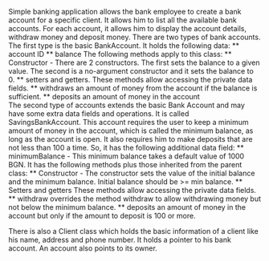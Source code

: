 Simple banking application allows the bank employee to create a bank account for a specific client.
It allows him to list all the available bank accounts. For each account, it allows him to display the account details, withdraw money and deposit money. 
There are two types of bank accounts. The first type is the basic BankAccount. It holds the following data:
** account ID
** balance
The following methods apply to this class:
** Constructor - There are 2 constructors.
The first sets the balance to a given value.
The second is a no-argument constructor and it sets the balance to 0. 
** setters and getters. These methods allow accessing the private data fields. 
** withdraws an amount of money from the account if the balance is sufficient. 
** deposits an amount of money in the account  
The second type of accounts extends the basic Bank Account and may have some extra data fields and operations. It is called SavingsBankAccount. This account requires the user to keep a minimum amount of money in the account, which is called the minimum balance, as long as the account is open. It also requires him to make deposits that are not less than 100 a time. 
So, it has the following additional data field:
** minimumBalance - This minimum balance takes a default value of 1000 BGN. It has the following methods plus those inherited from the parent class:
** Constructor - The constructor sets the value of the initial balance and the minimum balance. Initial balance should be >= min balance.
** Setters and getters These methods allow accessing the private data fields.
** withdraw overrides the method withdraw to allow withdrawing money but not below the minimum balance.
** deposits an amount of money in the account but only if the amount to deposit is 100 or more.

There is also a Client class which holds the basic information of a client like his name, address and phone number. It holds a pointer to his bank account. An account also points to its owner.